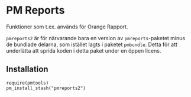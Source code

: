 
# PM Reports

Funktioner som t.ex. används för Orange Rapport.

`pmreports2` är för närvarande bara en version av `pmreports`-paketet minus de bundlade delarna, som istället lagts i paketet `pmbundle`. Detta för att underlätta att sprida koden i detta paket under en öppen licens.

## Installation

```
require(pmtools)
pm_install_stash("pmreports2")
```

